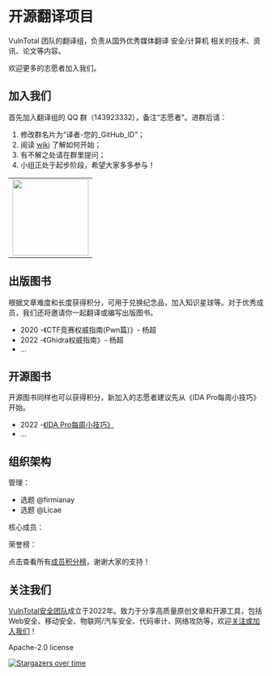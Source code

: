 # 开源翻译项目

VulnTotal 团队的翻译组，负责从国外优秀媒体翻译 安全/计算机 相关的技术、资讯、论文等内容。

欢迎更多的志愿者加入我们。

## 加入我们

首先加入翻译组的 QQ 群（143923332），备注“志愿者”。进群后请：
1. 修改群名片为“译者-您的_GitHub_ID”；
2. 阅读 [wiki](https://firmianay.gitbook.io/translateproject) 了解如何开始；
3. 有不解之处请在群里提问；
4. 小组正处于起步阶段，希望大家多多参与！

<table><tr>
<td align="center"><img src=./qq.jpg width="150"></td>
</tr></table>

## 出版图书

根据文章难度和长度获得积分，可用于兑换纪念品，加入知识星球等。对于优秀成员，我们还将邀请你一起翻译或编写出版图书。

- 2020 -《CTF竞赛权威指南(Pwn篇)》- 杨超
- 2022 -《Ghidra权威指南》- 杨超
- ...

## 开源图书

开源图书同样也可以获得积分，新加入的志愿者建议先从《IDA Pro每周小技巧》开始。

- 2022 -[《IDA Pro每周小技巧》](https://github.com/VulnTotal-Team/IDA-Pro-tips)
- ...

## 组织架构

管理：

- 选题 @firmianay
- 选题 @Licae

核心成员：

荣誉榜：

点击查看所有[成员积分榜](./ranking.md)，谢谢大家的支持！

## 关注我们

[VulnTotal安全团队](https://github.com/VulnTotal-Team)成立于2022年。致力于分享高质量原创文章和开源工具，包括Web安全、移动安全、物联网/汽车安全、代码审计、网络攻防等，欢迎[关注或加入我们](https://github.com/VulnTotal-Team/.github/blob/main/README.md)！

Apache-2.0 license

[![Stargazers over time](https://starchart.cc/VulnTotal-Team/TranslateProject.svg)](https://starchart.cc/VulnTotal-Team/TranslateProject)

